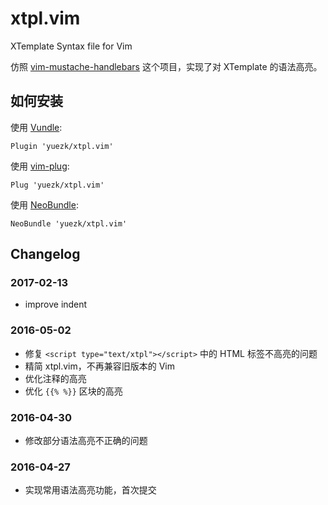 # xtpl.vim

XTemplate Syntax file for Vim

仿照 [vim-mustache-handlebars][handlebar] 这个项目，实现了对 XTemplate 的语法高亮。

## 如何安装

使用 [Vundle][vundle]:

```
Plugin 'yuezk/xtpl.vim'
```

使用 [vim-plug][plug]:

```
Plug 'yuezk/xtpl.vim'
```

使用 [NeoBundle][bundle]:

```
NeoBundle 'yuezk/xtpl.vim'
```

## Changelog

### 2017-02-13

- improve indent


### 2016-05-02

- 修复 `<script type="text/xtpl"></script>` 中的 HTML 标签不高亮的问题
- 精简 xtpl.vim，不再兼容旧版本的 Vim
- 优化注释的高亮
- 优化 `{{% %}}` 区块的高亮

### 2016-04-30

- 修改部分语法高亮不正确的问题

### 2016-04-27

 - 实现常用语法高亮功能，首次提交

[handlebar]: https://github.com/mustache/vim-mustache-handlebars
[vundle]: https://github.com/gmarik/vundle
[plug]: https://github.com/junegunn/vim-plug
[bundle]: https://github.com/Shougo/neobundle.vim
